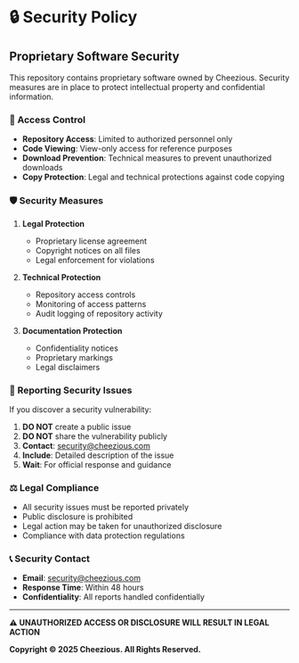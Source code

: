 # 🔒 Security Policy

## Proprietary Software Security

This repository contains proprietary software owned by Cheezious. Security measures are in place to protect intellectual property and confidential information.

### 🔐 Access Control

- **Repository Access**: Limited to authorized personnel only
- **Code Viewing**: View-only access for reference purposes
- **Download Prevention**: Technical measures to prevent unauthorized downloads
- **Copy Protection**: Legal and technical protections against code copying

### 🛡️ Security Measures

1. **Legal Protection**
   - Proprietary license agreement
   - Copyright notices on all files
   - Legal enforcement for violations

2. **Technical Protection**
   - Repository access controls
   - Monitoring of access patterns
   - Audit logging of repository activity

3. **Documentation Protection**
   - Confidentiality notices
   - Proprietary markings
   - Legal disclaimers

### 🚨 Reporting Security Issues

If you discover a security vulnerability:

1. **DO NOT** create a public issue
2. **DO NOT** share the vulnerability publicly
3. **Contact**: security@cheezious.com
4. **Include**: Detailed description of the issue
5. **Wait**: For official response and guidance

### ⚖️ Legal Compliance

- All security issues must be reported privately
- Public disclosure is prohibited
- Legal action may be taken for unauthorized disclosure
- Compliance with data protection regulations

### 📞 Security Contact

- **Email**: security@cheezious.com
- **Response Time**: Within 48 hours
- **Confidentiality**: All reports handled confidentially

---

**⚠️ UNAUTHORIZED ACCESS OR DISCLOSURE WILL RESULT IN LEGAL ACTION**

**Copyright © 2025 Cheezious. All Rights Reserved.**
